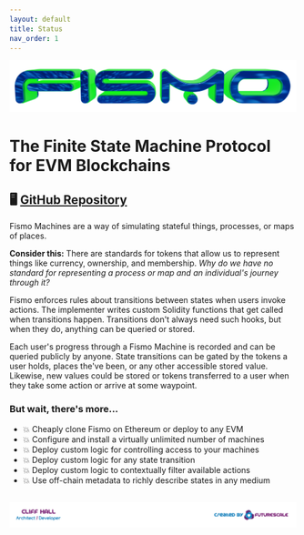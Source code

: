 ```yaml
---
layout: default
title: Status
nav_order: 1
---
```

![Fismo](images/fismo-logo.png)
# The Finite State Machine Protocol for EVM Blockchains
## 🖥 [GitHub Repository](https://github.com/cliffhall/Fismo/)

Fismo Machines are a way of simulating stateful things, processes, or maps of places.

**Consider this:** There are standards for tokens that allow us to represent things like currency, ownership, and membership. _Why do we have no standard for representing a process or map and an individual's journey through it?_

Fismo enforces rules about transitions between states when users invoke actions. The implementer writes custom Solidity functions that get called when transitions happen. Transitions don't always need such hooks, but when they do, anything can be queried or stored.

Each user's progress through a Fismo Machine is recorded and can be queried publicly by anyone. State transitions can be gated by the tokens a user holds, places the've been, or any other  accessible stored value. Likewise, new values could be stored or tokens transferred to a user when they take some action or arrive at some waypoint.

### But wait, there's more...
* 💥 Cheaply clone Fismo on Ethereum or deploy to any EVM
* 💥 Configure and install a virtually unlimited number of machines
* 💥 Deploy custom logic for controlling access to your machines
* 💥 Deploy custom logic for any state transition
* 💥 Deploy custom logic to contextually filter available actions
* 💥 Use off-chain metadata to richly describe states in any medium

##  [![Created by Futurescale](images/created-by.png)](https://futurescale.com)